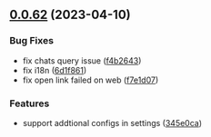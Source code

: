## [0.0.62](https://github.com/lisiur/ChatWizard/compare/v0.0.61...v0.0.62) (2023-04-10)


### Bug Fixes

* fix chats query issue ([f4b2643](https://github.com/lisiur/ChatWizard/commit/f4b2643a2d9c4235c073ff6b28c84a734e249123))
* fix i18n ([6d1f861](https://github.com/lisiur/ChatWizard/commit/6d1f861f60c5ebcb360bbfa9d51fb0882d7a3446))
* fix open link failed on web ([f7e1d07](https://github.com/lisiur/ChatWizard/commit/f7e1d0716f7104ef286ca84182294f088fa49eaa))


### Features

* support addtional configs in settings ([345e0ca](https://github.com/lisiur/ChatWizard/commit/345e0ca69f57dd24cdc25d1badb48c52272e3019))